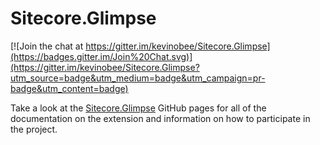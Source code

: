 # Sitecore.Glimpse

[![Join the chat at https://gitter.im/kevinobee/Sitecore.Glimpse](https://badges.gitter.im/Join%20Chat.svg)](https://gitter.im/kevinobee/Sitecore.Glimpse?utm_source=badge&utm_medium=badge&utm_campaign=pr-badge&utm_content=badge)

Take a look at the [Sitecore.Glimpse](http://kevinobee.github.io/Sitecore.Glimpse/) GitHub pages for all of the documentation on the extension and information on how to participate in the project.